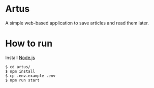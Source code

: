 # Artus

A simple web-based application to save articles and read them later.

# How to run

Install [Node.js](https://nodejs.org)

```shell
$ cd artus/
$ npm install
$ cp .env.example .env
$ npm run start
```
